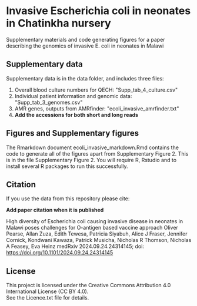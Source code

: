 # Invasive Escherichia coli in neonates in Chatinkha nursery

Supplementary materials and code generating figures for a paper describing the genomics of invasive E. coli in neonates in Malawi

## Supplementary data

Supplementary data is in the data folder, and includes three files:

1) Overall blood culture numbers for QECH: "Supp_tab_4_culture.csv"
2) Individual patient information and genomic data: "Supp_tab_3_genomes.csv"
3) AMR genes, outputs from AMRfinder: "ecoli_invasive_amrfinder.txt"
4) **Add the accessions for both short and long reads**

## Figures and Supplementary figures

The Rmarkdown document ecoli_invasive_markdown.Rmd contains the code to generate all of the figures apart from Supplementary Figure 2. This is in the file Supplementary Figure 2. You will require R, Rstudio and to install several R packages to run this successfully. 

## Citation

If you use the data from this repository please cite:

**Add paper citation when it is published**

High diversity of Escherichia coli causing invasive disease in neonates in Malawi poses challenges for O-antigen based vaccine approach
Oliver Pearse, Allan Zuza, Edith Tewesa, Patricia Siyabuh, Alice J Fraser, Jennifer Cornick, Kondwani Kawaza, Patrick Musicha, Nicholas R Thomson, Nicholas A Feasey, Eva Heinz
medRxiv 2024.09.24.24314145; doi: https://doi.org/10.1101/2024.09.24.24314145

## License

This project is licensed under the Creative Commons Attribution 4.0 International License (CC BY 4.0).  
See the Licence.txt file for details.
